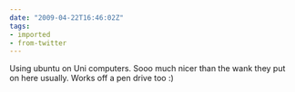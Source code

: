 ```yaml
---
date: "2009-04-22T16:46:02Z"
tags:
- imported
- from-twitter
---
```

Using ubuntu on Uni computers. Sooo much nicer than the wank they put on here usually. Works off a pen drive too :\)
